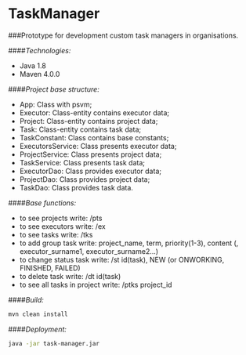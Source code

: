 #                      TaskManager

###Prototype for development custom task managers in organisations.

####*Technologies:*
* Java 1.8
* Maven 4.0.0

####*Project base structure:*
* App: Class with psvm;
* Executor: Class-entity contains executor data;
* Project: Class-entity contains project data;
* Task: Class-entity contains task data;  
* TaskConstant: Class contains base constants;
* ExecutorsService: Class presents executor data; 
* ProjectService: Class presents project data;
* TaskService: Class presents task data;
* ExecutorDao: Class provides executor data; 
* ProjectDao: Class provides project data;
* TaskDao: Class provides task data.

####*Base functions:*    
* to see projects write: /pts
* to see executors write: /ex
* to see tasks write: /tks
* to add group task write: project_name, term, priority(1-3), content (, executor_surname1, executor_surname2...)
* to change status task write: /st id(task), NEW (or ONWORKING, FINISHED, FAILED)
* to delete task write: /dt id(task)
* to see all tasks in project write: /ptks project_id  

####*Build:*

```bash
mvn clean install
```
####*Deployment:* 
```bash
java -jar task-manager.jar
```
